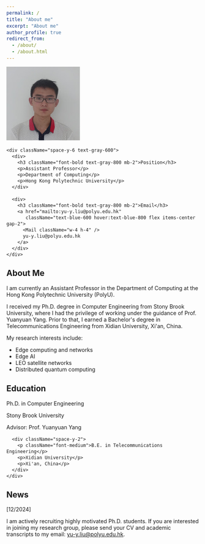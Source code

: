 ```yaml
---
permalink: /
title: "About me"
excerpt: "About me"
author_profile: true
redirect_from: 
  - /about/
  - /about.html
---
```


<!--
<div style="text-align: justify;">
    <ul>
        <li>I am currently an Assistant Professor in the Department of Computing at the Hong Kong Polytechnic University (PolyU).</li>
        <li>I received my Ph.D. degree in Computer Engineering from Stony Brook University, where I had the privilege of working under the guidance of Prof. <a href="http://www.ece.sunysb.edu/~yang/">Yuanyuan Yang</a>. Prior to that, I earned a Bachelor's degree in Telecommunications Engineering from Xidian University, Xi'an, China.</li>
        <li>My research interests include edge computing and networks, edge AI, LEO satellite networks, and distributed quantum computing.</li>
    </ul>
</div>


<br />


News
=====
<div style="text-align: justify;">
    <ul>
        <li><strong>[12/2024]</strong> I am actively recruiting highly motivated Ph.D. students. If you are interested in joining my research group, please send your CV and academic transcripts to my email: <a href="mailto:yu-y.liu@polyu.edu.hk">yu-y.liu@polyu.edu.hk</a>.</li>
    </ul>
</div>
-->
<div className="mt-8 space-y-8">
  <div className="flex gap-8 items-start">
    <img
      src="images/yuliu3.jpg"
      alt="Yu Liu"
      className="w-48 h-auto object-cover rounded-lg shadow-md"
    />
    
    <div className="space-y-6 text-gray-600">
      <div>
        <h3 className="font-bold text-gray-800 mb-2">Position</h3>
        <p>Assistant Professor</p>
        <p>Department of Computing</p>
        <p>Hong Kong Polytechnic University</p>
      </div>

      <div>
        <h3 className="font-bold text-gray-800 mb-2">Email</h3>
        <a href="mailto:yu-y.liu@polyu.edu.hk" 
           className="text-blue-600 hover:text-blue-800 flex items-center gap-2">
          <Mail className="w-4 h-4" />
          yu-y.liu@polyu.edu.hk
        </a>
      </div>
    </div>
  </div>

  <section>
    <h2 className="text-2xl font-bold mb-4 text-gray-800">About Me</h2>
    <div className="space-y-4 text-gray-600">
      <p className="text-justify leading-relaxed">
        I am currently an Assistant Professor in the Department of Computing 
        at the Hong Kong Polytechnic University (PolyU).
      </p>
      <p className="text-justify leading-relaxed">
        I received my Ph.D. degree in Computer Engineering from Stony Brook University, 
        where I had the privilege of working under the guidance of Prof. Yuanyuan Yang. 
        Prior to that, I earned a Bachelor's degree in Telecommunications Engineering 
        from Xidian University, Xi'an, China.
      </p>
      <div className="text-justify leading-relaxed">
        <p className="mb-2">My research interests include:</p>
        <ul className="list-disc pl-8 space-y-1">
          <li>Edge computing and networks</li>
          <li>Edge AI</li>
          <li>LEO satellite networks</li>
          <li>Distributed quantum computing</li>
        </ul>
      </div>
    </div>
  </section>

  <section>
    <h2 className="text-2xl font-bold mb-4 text-gray-800">Education</h2>
    <div className="space-y-6 text-gray-600">
      <div className="space-y-2">
        <p className="font-medium">Ph.D. in Computer Engineering</p>
        <p>Stony Brook University</p>
        <p className="italic">Advisor: Prof. Yuanyuan Yang</p>
      </div>
      
      <div className="space-y-2">
        <p className="font-medium">B.E. in Telecommunications Engineering</p>
        <p>Xidian University</p>
        <p>Xi'an, China</p>
      </div>
    </div>
  </section>

  <section>
    <h2 className="text-2xl font-bold mb-4 text-gray-800">News</h2>
    <div className="space-y-4">
      <div className="flex gap-4 items-start">
        <span className="text-gray-500 font-medium whitespace-nowrap mt-0.5">[12/2024]</span>
        <p className="text-justify leading-relaxed text-gray-600">
          I am actively recruiting highly motivated Ph.D. students. If you are interested 
          in joining my research group, please send your CV and academic transcripts to 
          my email: <a href="mailto:yu-y.liu@polyu.edu.hk" className="text-blue-600 hover:text-blue-800">
          yu-y.liu@polyu.edu.hk</a>.
        </p>
      </div>
    </div>
  </section>
</div>
